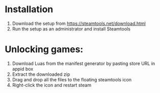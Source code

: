# Installation
1. Download the setup from https://steamtools.net/download.html
2. Run the setup as an administrator and install Steamtools

# Unlocking games:
1. Download Luas from the manifest generator by pasting store URL in appid box
2. Extract the downloaded zip
3. Drag and drop all the files to the floating steamtools icon
4. Right-click the icon and restart steam